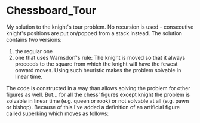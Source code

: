 # Chessboard_Tour
My solution to the knight's tour problem. No recursion is used - consecutive knight's positions are put on/popped from a stack instead.
The solution contains two versions:
  1. the regular one
  2. one that uses Warnsdorf's rule: The knight is moved so that it always proceeds to the square from which the knight will have the fewest onward moves. Using such heuristic makes the problem solvable in linear time.
  
The code is constructed in a way than allows solving the problem for other figures as well. But... for all the chess' figures except knight the problem is solvable in linear time (e.g. queen or rook) or not solvable at all (e.g. pawn or bishop). Because of this I've added a definition of an artificial figure called superking which moves as follows:

